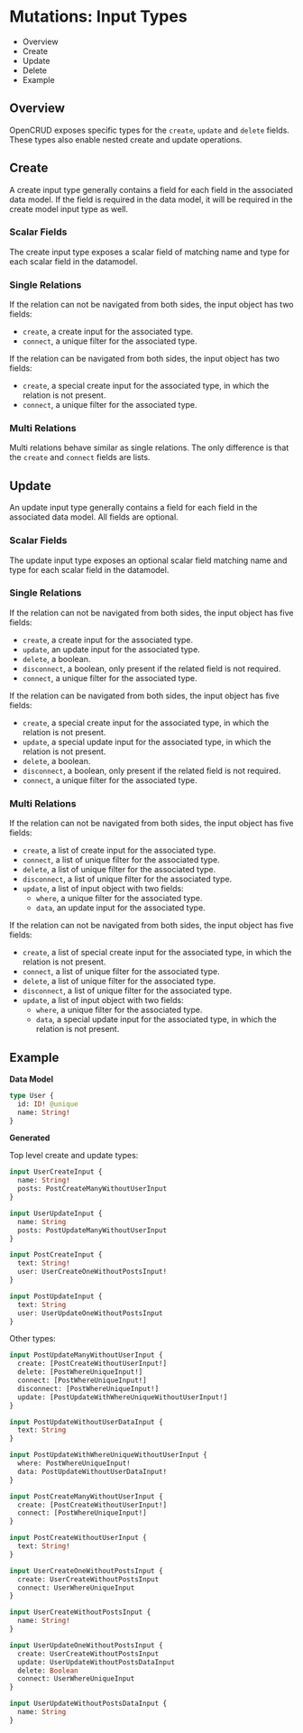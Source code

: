 # Mutations: Input Types

* Overview
* Create
* Update
* Delete
* Example

## Overview

OpenCRUD exposes specific types for the `create`, `update` and `delete` fields. These types also enable nested create and update operations. 

## Create

A create input type generally contains a field for each field in the associated data model. If the field is required in the data model, it will be required in the create model input type as well. 

### Scalar Fields

The create input type exposes a scalar field of matching name and type for each scalar field in the datamodel.

### Single Relations

If the relation can not be navigated from both sides, the input object has two fields: 
* `create`, a create input for the associated type. 
* `connect`, a unique filter for the associated type. 

If the relation can be navigated from both sides, the input object has two fields: 
* `create`, a special create input for the associated type, in which the relation is not present. 
* `connect`, a unique filter for the associated type. 

### Multi Relations

Multi relations behave similar as single relations. The only difference is that the `create` and `connect` fields are lists. 

## Update

An update input type generally contains a field for each field in the associated data model. All fields are optional. 

### Scalar Fields

The update input type exposes an optional scalar field matching name and type for each scalar field in the datamodel. 

### Single Relations

If the relation can not be navigated from both sides, the input object has five fields: 
* `create`, a create input for the associated type.
* `update`, an update input for the associated type.
* `delete`, a boolean.
* `disconnect`, a boolean, only present if the related field is not required.
* `connect`, a unique filter for the associated type. 
	
If the relation can be navigated from both sides, the input object has five fields: 
* `create`, a special create input for the associated type, in which the relation is not present. 
* `update`, a special update input for the associated type, in which the relation is not present.
* `delete`, a boolean.
* `disconnect`, a boolean, only present if the related field is not required.
* `connect`, a unique filter for the associated type. 

### Multi Relations

If the relation can not be navigated from both sides, the input object has five fields: 
* `create`, a list of create input for the associated type. 
* `connect`, a list of unique filter for the associated type. 
* `delete`, a list of unique filter for the associated type.
* `disconnect`, a list of unique filter for the associated type. 
* `update`, a list of input object with two fields:	
	* `where`, a unique filter for the associated type.	
	* `data`, an update input for the associated type. 

If the relation can not be navigated from both sides, the input object has five fields: 
* `create`, a list of special create input for the associated type, in which the relation is not present. 
* `connect`, a list of unique filter for the associated type. 
* `delete`, a list of unique filter for the associated type.
* `disconnect`, a list of unique filter for the associated type. 
* `update`, a list of input object with two fields:	
	* `where`, a unique filter for the associated type.	
	* `data`, a special update input for the associated type, in which the relation is not present.  

## Example

**Data Model**

```graphql
type User {
  id: ID! @unique
  name: String!
}
```

**Generated**

Top level create and update types: 

```graphql
input UserCreateInput {
  name: String!
  posts: PostCreateManyWithoutUserInput
}

input UserUpdateInput {
  name: String
  posts: PostUpdateManyWithoutUserInput
}

input PostCreateInput {
  text: String!
  user: UserCreateOneWithoutPostsInput!
}

input PostUpdateInput {
  text: String
  user: UserUpdateOneWithoutPostsInput
}
```

Other types:

```graphql
input PostUpdateManyWithoutUserInput {
  create: [PostCreateWithoutUserInput!]
  delete: [PostWhereUniqueInput!]
  connect: [PostWhereUniqueInput!]
  disconnect: [PostWhereUniqueInput!]
  update: [PostUpdateWithWhereUniqueWithoutUserInput!]
}

input PostUpdateWithoutUserDataInput {
  text: String
}

input PostUpdateWithWhereUniqueWithoutUserInput {
  where: PostWhereUniqueInput!
  data: PostUpdateWithoutUserDataInput!
}

input PostCreateManyWithoutUserInput {
  create: [PostCreateWithoutUserInput!]
  connect: [PostWhereUniqueInput!]
}

input PostCreateWithoutUserInput {
  text: String!
}

input UserCreateOneWithoutPostsInput {
  create: UserCreateWithoutPostsInput
  connect: UserWhereUniqueInput
}

input UserCreateWithoutPostsInput {
  name: String!
}

input UserUpdateOneWithoutPostsInput {
  create: UserCreateWithoutPostsInput
  update: UserUpdateWithoutPostsDataInput
  delete: Boolean
  connect: UserWhereUniqueInput
}

input UserUpdateWithoutPostsDataInput {
  name: String
}
```
